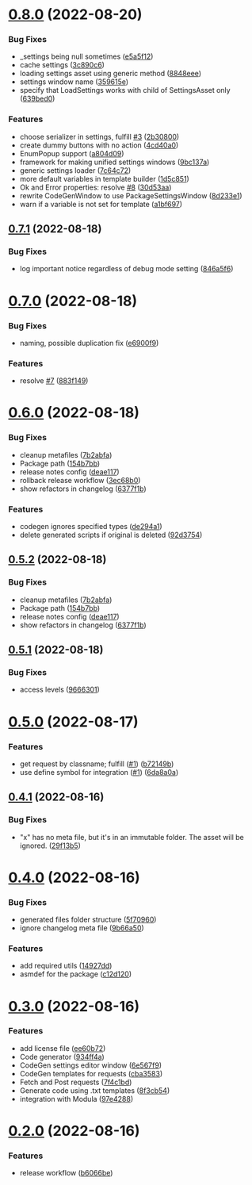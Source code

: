 # [0.8.0](https://github.com/twistapps/request-for-mirror/compare/0.7.1...0.8.0) (2022-08-20)


### Bug Fixes

* _settings being null sometimes ([e5a5f12](https://github.com/twistapps/request-for-mirror/commit/e5a5f129b3a5118520f8c0e5b3224439492624f5))
* cache settings ([3c890c6](https://github.com/twistapps/request-for-mirror/commit/3c890c66fa8f7e576b6b25c7d85c7fa98a8b1c47))
* loading settings asset using generic method ([8848eee](https://github.com/twistapps/request-for-mirror/commit/8848eeecc5ab44039836c90351c0ce6110267125))
* settings window name ([359615e](https://github.com/twistapps/request-for-mirror/commit/359615ea9fb78fef524b3d3acdc74eb4861863f9))
* specify that LoadSettings works with child of SettingsAsset only ([639bed0](https://github.com/twistapps/request-for-mirror/commit/639bed0dd678dc2e1e5b3fb596c99888cdf08168))


### Features

* choose serializer in settings, fulfill [#3](https://github.com/twistapps/request-for-mirror/issues/3) ([2b30800](https://github.com/twistapps/request-for-mirror/commit/2b30800897af9684059848a2d0d08a5a7086b098))
* create dummy buttons with no action ([4cd40a0](https://github.com/twistapps/request-for-mirror/commit/4cd40a048d6e645449af94f2fb984fb8ae62fe26))
* EnumPopup support ([a804d09](https://github.com/twistapps/request-for-mirror/commit/a804d09114325e53c30ed3caf24908696ad0bd1c))
* framework for making unified settings windows ([9bc137a](https://github.com/twistapps/request-for-mirror/commit/9bc137a381f1648b897b2d2d731bda1da36134a1))
* generic settings loader ([7c64c72](https://github.com/twistapps/request-for-mirror/commit/7c64c72afd861bdfdabd29ada063d4be13b17930))
* more default variables in template builder ([1d5c851](https://github.com/twistapps/request-for-mirror/commit/1d5c851f6bb575a21133bb50db7693eb146367cc))
* Ok and Error properties: resolve [#8](https://github.com/twistapps/request-for-mirror/issues/8) ([30d53aa](https://github.com/twistapps/request-for-mirror/commit/30d53aaa4986777d6e7f1734cc731b32f0e87426))
* rewrite CodeGenWindow to use PackageSettingsWindow ([8d233e1](https://github.com/twistapps/request-for-mirror/commit/8d233e1ac52866eb179347f565dcd6edda4b7bde))
* warn if a variable is not set for template ([a1bf697](https://github.com/twistapps/request-for-mirror/commit/a1bf69734da2ffeb091df9adc7dbba72a00fd185))

## [0.7.1](https://github.com/twistapps/request-for-mirror/compare/0.7.0...0.7.1) (2022-08-18)


### Bug Fixes

* log important notice regardless of debug mode setting ([846a5f6](https://github.com/twistapps/request-for-mirror/commit/846a5f6c9e61f9f7383f39453bead5b6258ec7cc))

# [0.7.0](https://github.com/twistapps/request-for-mirror/compare/0.6.0...0.7.0) (2022-08-18)


### Bug Fixes

* naming, possible duplication fix ([e6900f9](https://github.com/twistapps/request-for-mirror/commit/e6900f971643865ee6b6fd51f5725de39d76fe35))


### Features

* resolve [#7](https://github.com/twistapps/request-for-mirror/issues/7) ([883f149](https://github.com/twistapps/request-for-mirror/commit/883f1499739ab96c77bd9a8d3ad0f921f88a9c42))

# [0.6.0](https://github.com/twistapps/request-for-mirror/compare/0.5.1...0.6.0) (2022-08-18)


### Bug Fixes

* cleanup metafiles ([7b2abfa](https://github.com/twistapps/request-for-mirror/commit/7b2abfa8b8b875c0e33c42c559601ae53be72f5f))
* Package path ([154b7bb](https://github.com/twistapps/request-for-mirror/commit/154b7bb5355d4dc738e404c35a92cab4307d2380))
* release notes config ([deae117](https://github.com/twistapps/request-for-mirror/commit/deae117d2fb46af3e8076932f388d34bbd9a4cf9))
* rollback release workflow ([3ec68b0](https://github.com/twistapps/request-for-mirror/commit/3ec68b099cde123ecb8679df279aa2574ba37a07))
* show refactors in changelog ([6377f1b](https://github.com/twistapps/request-for-mirror/commit/6377f1bd5a0e683569aa8e552ae6585781704294))


### Features

* codegen ignores specified types ([de294a1](https://github.com/twistapps/request-for-mirror/commit/de294a1247d9af4a0891a38200af54155e8b79c8))
* delete generated scripts if original is deleted ([92d3754](https://github.com/twistapps/request-for-mirror/commit/92d375400e0b2cac26f3a89983af7d4fcf1b4f7a))

## [0.5.2](https://github.com/twistapps/request-for-mirror/compare/0.5.1...0.5.2) (2022-08-18)


### Bug Fixes

* cleanup metafiles ([7b2abfa](https://github.com/twistapps/request-for-mirror/commit/7b2abfa8b8b875c0e33c42c559601ae53be72f5f))
* Package path ([154b7bb](https://github.com/twistapps/request-for-mirror/commit/154b7bb5355d4dc738e404c35a92cab4307d2380))
* release notes config ([deae117](https://github.com/twistapps/request-for-mirror/commit/deae117d2fb46af3e8076932f388d34bbd9a4cf9))
* show refactors in changelog ([6377f1b](https://github.com/twistapps/request-for-mirror/commit/6377f1bd5a0e683569aa8e552ae6585781704294))

## [0.5.1](https://github.com/twistapps/request-for-mirror/compare/0.5.0...0.5.1) (2022-08-18)


### Bug Fixes

* access levels ([9666301](https://github.com/twistapps/request-for-mirror/commit/966630187c2481637a6af0f2a548e7b55e7f1e99))

# [0.5.0](https://github.com/twistapps/request-for-mirror/compare/0.4.1...0.5.0) (2022-08-17)


### Features

* get request by classname; fulfill ([#1](https://github.com/twistapps/request-for-mirror/issues/1)) ([b72149b](https://github.com/twistapps/request-for-mirror/commit/b72149bdd28257ae20bdb4053f8c572c68b9ce12))
* use define symbol for integration ([#1](https://github.com/twistapps/request-for-mirror/issues/1)) ([6da8a0a](https://github.com/twistapps/request-for-mirror/commit/6da8a0a715ac5018503e1733cc51a2aa4876307b))

## [0.4.1](https://github.com/twistapps/request-for-mirror/compare/0.4.0...0.4.1) (2022-08-16)


### Bug Fixes

* "x" has no meta file, but it's in an immutable folder. The asset will be ignored. ([29f13b5](https://github.com/twistapps/request-for-mirror/commit/29f13b5da534bebbb475034817ad109b716a9fd9))

# [0.4.0](https://github.com/twistapps/request-for-mirror/compare/0.3.0...0.4.0) (2022-08-16)


### Bug Fixes

* generated files folder structure ([5f70960](https://github.com/twistapps/request-for-mirror/commit/5f70960fa302833298ce556e7d65065da6fc345a))
* ignore changelog meta file ([9b66a50](https://github.com/twistapps/request-for-mirror/commit/9b66a50fe182bc92b331046943de949bd51a6798))


### Features

* add required utils ([14927dd](https://github.com/twistapps/request-for-mirror/commit/14927ddb123b3d5d99879b1f7d441684fb0bdef7))
* asmdef for the package ([c12d120](https://github.com/twistapps/request-for-mirror/commit/c12d120904b24dac4365d9ee04b9345044443a36))

# [0.3.0](https://github.com/twistapps/request-for-mirror/compare/0.2.0...0.3.0) (2022-08-16)


### Features

* add license file ([ee60b72](https://github.com/twistapps/request-for-mirror/commit/ee60b726cc8c08c929e584d0ca3aad2c177c765e))
* Code generator ([934ff4a](https://github.com/twistapps/request-for-mirror/commit/934ff4a57308df5fad9e471318aff274350f61c0))
* CodeGen settings editor window ([6e567f9](https://github.com/twistapps/request-for-mirror/commit/6e567f9750a7425c3048c5bac0b6fe38636d113f))
* CodeGen templates for requests ([cba3583](https://github.com/twistapps/request-for-mirror/commit/cba3583594d7e61f4540e61c8c21cc4f587a37bb))
* Fetch and Post requests ([7f4c1bd](https://github.com/twistapps/request-for-mirror/commit/7f4c1bd32b8508a0a8243fd176d1f3d035270f5d))
* Generate code using .txt templates ([8f3cb54](https://github.com/twistapps/request-for-mirror/commit/8f3cb54edaba1893ec797396c6bda23b60b27fa9))
* integration with Modula ([97e4288](https://github.com/twistapps/request-for-mirror/commit/97e42889004ea8f608adaa21997d913829b9cf6b))

# [0.2.0](https://github.com/twistapps/request-for-mirror/compare/0.1.0...0.2.0) (2022-08-16)


### Features

* release workflow ([b6066be](https://github.com/twistapps/request-for-mirror/commit/b6066bee34f15eff5bfc1734e757f654f66f3ebc))
